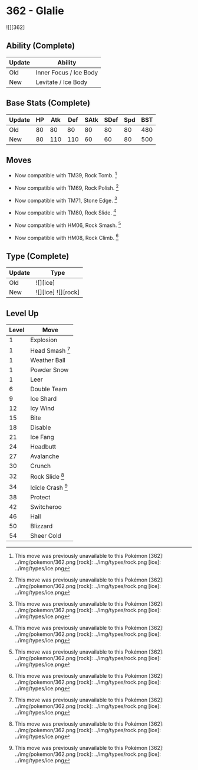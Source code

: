 # 362 - Glalie
![][362]

## Ability (Complete)

Update | Ability
---    | ---
Old    | Inner Focus / Ice Body
New    | Levitate / Ice Body

## Base Stats (Complete)

Update | HP | Atk | Def | SAtk | SDef | Spd | BST
---    | ---| --- | --- | ---  | ---  | --- | ---
Old    | 80 |  80 |  80 |  80  |  80  |  80  |  480
New    | 80 |  110 |  110 |  60  |  60  |  80  |  500

## Moves

 - Now compatible with TM39, Rock Tomb. [^1]

 - Now compatible with TM69, Rock Polish. [^1]

 - Now compatible with TM71, Stone Edge. [^1]

 - Now compatible with TM80, Rock Slide. [^1]

 - Now compatible with HM06, Rock Smash. [^1]

 - Now compatible with HM08, Rock Climb. [^1]

## Type (Complete)

Update | Type
---    | ---
Old    | ![][ice]
New    | ![][ice]  ![][rock]

## Level Up

Level | Move
---   | ---
  1   | Explosion
  1   | Head Smash [^1]
  1   | Weather Ball
  1   | Powder Snow
  1   | Leer
  6   | Double Team
  9   | Ice Shard
 12   | Icy Wind
 15   | Bite
 18   | Disable
 21   | Ice Fang
 24   | Headbutt
 27   | Avalanche
 30   | Crunch
 32   | Rock Slide [^1]
 34   | Icicle Crash [^1]
 38   | Protect
 42   | Switcheroo
 46   | Hail
 50   | Blizzard
 54   | Sheer Cold

[^1]: This move was previously unavailable to this Pokémon
[362]: ../img/pokemon/362.png
[rock]: ../img/types/rock.png
[ice]: ../img/types/ice.png
